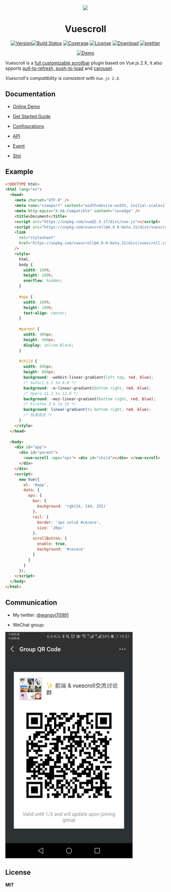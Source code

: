  <p align="center"><a href="http://vuescrolljs.yvescoding.org/"><img width="100" src="http://vuescrolljs.yvescoding.org/logo.png" /></a></p>
<h1 align="center">Vuescroll</h1>
<p align="center">
  <a href="https://www.npmjs.com/package/vuescroll"><img src="https://img.shields.io/npm/v/vuescroll.svg" alt="Version"></a><a href="https://circleci.com/gh/YvesCoding/vuescroll/tree/dev"><img src="https://circleci.com/gh/YvesCoding/vuescroll/tree/dev.png?style=shield" alt="Build Status"></a>
   <a href="https://codecov.io/github/YvesCoding/vuescroll?branch=dev"><img src="https://img.shields.io/codecov/c/github/YvesCoding/vuescroll/dev.svg" alt="Coverage"></a>
  <a href="https://www.npmjs.com/package/vuescroll"><img src="https://img.shields.io/npm/l/vuescroll.svg" alt="License"></a>
<a href="https://www.npmjs.com/package/vuescroll"><img src="https://img.shields.io/npm/dm/vuescroll.svg" alt="Download"></a>
<a href="https://github.com/YvesCoding/vuescroll"><img src="https://img.shields.io/badge/code_style-prettier-ff69b4.svg?style=flat-square" alt="prettier"></a>
</p>

<p align="center">
  <a href="https://github.com/YvesCoding/vuescroll-issue-list-demo" target="_blank"><img src="https://github.com/wangyi7099/pictureCdn/blob/master/allPic/vuescroll/show1.gif?raw=true" width="400"  alt="Demo"/></a>
</p>

Vuescroll is a [full customizable scrollbar](https://vuescrolljs.yvescoding.org/demo/#customize-scrollbar) plugin based on Vue.js 2.X, it also spports [pull-to-refresh, push-to-load](https://vuescrolljs.yvescoding.org/demo/#pull-refresh-or-push-load) and [carousel](https://vuescrolljs.yvescoding.org/demo/#carousel).

_Vuescroll's compatibility is consistent with `Vue.js 2.X`._

## Documentation

- [Online Demo](http://vuescrolljs.yvescoding.org/demo/)

- [Get Started Guide](http://vuescrolljs.yvescoding.org/guide/getting-started.html)

- [Configurations](http://vuescrolljs.yvescoding.org/guide/configuration.html)

- [API](http://vuescrolljs.yvescoding.org/guide/api.html)

- [Event](http://vuescrolljs.yvescoding.org/guide/event.html)

- [Slot](http://vuescrolljs.yvescoding.org/guide/slot.html)

## Example

```html
<!DOCTYPE html>
<html lang="en">
  <head>
    <meta charset="UTF-8" />
    <meta name="viewport" content="width=device-width, initial-scale=1.0" />
    <meta http-equiv="X-UA-Compatible" content="ie=edge" />
    <title>Document</title>
    <script src="https://unpkg.com/vue@2.5.17/dist/vue.js"></script>
    <script src="https://unpkg.com/vuescroll@4.9.0-beta.15/dist/vuescroll.js"></script>
    <link
      rel="stylesheet"
      href="https://unpkg.com/vuescroll@4.9.0-beta.15/dist/vuescroll.css"
    />
    <style>
      html,
      body {
        width: 100%;
        height: 100%;
        overflow: hidden;
      }

      #app {
        width: 100%;
        height: 100%;
        text-align: center;
      }

      #parent {
        width: 400px;
        height: 400px;
        display: inline-block;
      }

      #child {
        width: 800px;
        height: 800px;
        background: -webkit-linear-gradient(left top, red, blue);
        /* Safari 5.1 to 6.0 */
        background: -o-linear-gradient(bottom right, red, blue);
        /* Opera 11.1 to 12.0 */
        background: -moz-linear-gradient(bottom right, red, blue);
        /* Firefox 3.6 to 15 */
        background: linear-gradient(to bottom right, red, blue);
        /* 标准语法 */
      }
    </style>
  </head>

  <body>
    <div id="app">
      <div id="parent">
        <vue-scroll :ops="ops"> <div id="child"></div> </vue-scroll>
      </div>
    </div>
    <script>
      new Vue({
        el: '#app',
        data: {
          ops: {
            bar: {
              background: 'rgb(24, 144, 255)'
            },
            rail: {
              border: '1px solid #cecece',
              size: '20px'
            },
            scrollButton: {
              enable: true,
              background: '#cecece'
            }
          }
        }
      });
    </script>
  </body>
</html>
```

## Communication

- My twitter: [@wangyi70991](https://twitter.com/wangyi70991?s=01)

* WeChat group:

 <img src="https://github.com/wangyi7099/pictureCdn/blob/master/allPic/vuescroll/wx.png?raw=true" width="400" alt="Demo" style="max-width:100%;">

## License

**MIT**
